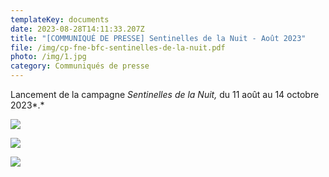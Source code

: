 ```yaml
---
templateKey: documents
date: 2023-08-28T14:11:33.207Z
title: "[COMMUNIQUÉ DE PRESSE] Sentinelles de la Nuit - Août 2023"
file: /img/cp-fne-bfc-sentinelles-de-la-nuit.pdf
photo: /img/1.jpg
category: Communiqués de presse
---
```

Lancement de la campagne *Sentinelles de la Nuit,* du 11 août au 14 octobre 2023*.*

![](/img/1.jpg?nf_resize=fit&w=400#center)

![](/img/2.jpg?nf_resize=fit&w=400#center)

![](/img/3.jpg?nf_resize=fit&w=400#center)